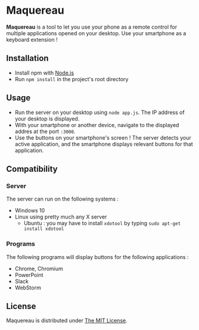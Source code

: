 # Maquereau
**Maquereau** is a tool to let you use your phone as a remote control for multiple applications opened on your desktop. Use your smartphone as a keyboard extension !

## Installation

- Install npm with [Node.js](https://nodejs.org/en/)
- Run `npm install` in the project's root directory

## Usage

- Run the server on your desktop using `node app.js`. The IP address of your desktop is displayed.
- With your smartphone or another device, navigate to the displayed addres at the port `:3000`.
- Use the buttons on your smartphone's screen ! The server detects your active application, and the smartphone displays relevant buttons for that application.

## Compatibility

### Server

The server can run on the following systems :

- Windows 10
- Linux using pretty much any X server
	- Ubuntu : you may have to install `xdotool` by typing `sudo apt-get install xdotool`

### Programs

The following programs will display buttons for the following applications :

- Chrome, Chromium
- PowerPoint
- Slack
- WebStorm

## License

Maquereau is distributed under [The MIT License](http://opensource.org/licenses/MIT).